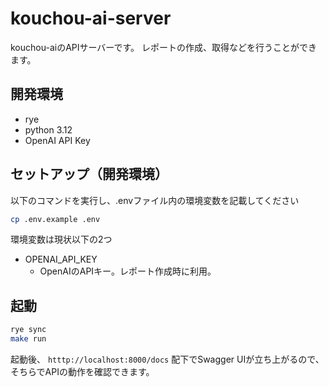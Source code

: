 # kouchou-ai-server
kouchou-aiのAPIサーバーです。
レポートの作成、取得などを行うことができます。

## 開発環境

* rye
* python 3.12
* OpenAI API Key


## セットアップ（開発環境）
以下のコマンドを実行し、.envファイル内の環境変数を記載してください
```bash
cp .env.example .env
```
環境変数は現状以下の2つ
* OPENAI_API_KEY
  * OpenAIのAPIキー。レポート作成時に利用。


## 起動
```bash
rye sync
make run
```

起動後、 `htttp://localhost:8000/docs` 配下でSwagger UIが立ち上がるので、
そちらでAPIの動作を確認できます。
